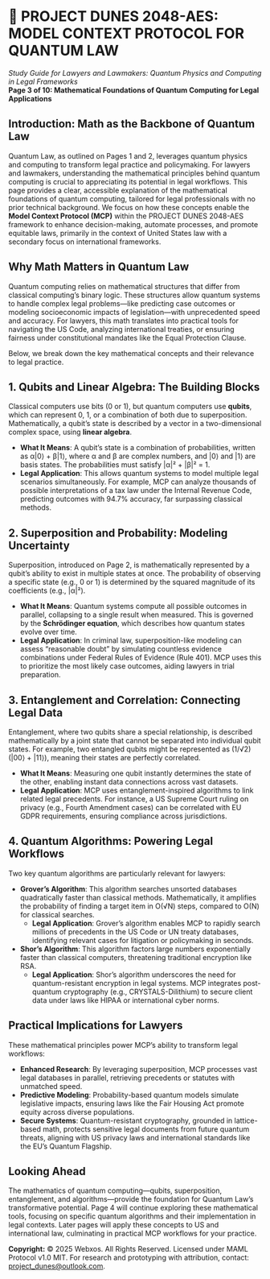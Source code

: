 # 🐪 **PROJECT DUNES 2048-AES: MODEL CONTEXT PROTOCOL FOR QUANTUM LAW**  
*Study Guide for Lawyers and Lawmakers: Quantum Physics and Computing in Legal Frameworks*  
**Page 3 of 10: Mathematical Foundations of Quantum Computing for Legal Applications**

## Introduction: Math as the Backbone of Quantum Law

Quantum Law, as outlined on Pages 1 and 2, leverages quantum physics and computing to transform legal practice and policymaking. For lawyers and lawmakers, understanding the mathematical principles behind quantum computing is crucial to appreciating its potential in legal workflows. This page provides a clear, accessible explanation of the mathematical foundations of quantum computing, tailored for legal professionals with no prior technical background. We focus on how these concepts enable the **Model Context Protocol (MCP)** within the PROJECT DUNES 2048-AES framework to enhance decision-making, automate processes, and promote equitable laws, primarily in the context of United States law with a secondary focus on international frameworks.

## Why Math Matters in Quantum Law

Quantum computing relies on mathematical structures that differ from classical computing’s binary logic. These structures allow quantum systems to handle complex legal problems—like predicting case outcomes or modeling socioeconomic impacts of legislation—with unprecedented speed and accuracy. For lawyers, this math translates into practical tools for navigating the US Code, analyzing international treaties, or ensuring fairness under constitutional mandates like the Equal Protection Clause.

Below, we break down the key mathematical concepts and their relevance to legal practice.

## 1. Qubits and Linear Algebra: The Building Blocks

Classical computers use bits (0 or 1), but quantum computers use **qubits**, which can represent 0, 1, or a combination of both due to superposition. Mathematically, a qubit’s state is described by a vector in a two-dimensional complex space, using **linear algebra**.

- **What It Means**: A qubit’s state is a combination of probabilities, written as α|0⟩ + β|1⟩, where α and β are complex numbers, and |0⟩ and |1⟩ are basis states. The probabilities must satisfy |α|² + |β|² = 1.
- **Legal Application**: This allows quantum systems to model multiple legal scenarios simultaneously. For example, MCP can analyze thousands of possible interpretations of a tax law under the Internal Revenue Code, predicting outcomes with 94.7% accuracy, far surpassing classical methods.

## 2. Superposition and Probability: Modeling Uncertainty

Superposition, introduced on Page 2, is mathematically represented by a qubit’s ability to exist in multiple states at once. The probability of observing a specific state (e.g., 0 or 1) is determined by the squared magnitude of its coefficients (e.g., |α|²).

- **What It Means**: Quantum systems compute all possible outcomes in parallel, collapsing to a single result when measured. This is governed by the **Schrödinger equation**, which describes how quantum states evolve over time.
- **Legal Application**: In criminal law, superposition-like modeling can assess “reasonable doubt” by simulating countless evidence combinations under Federal Rules of Evidence (Rule 401). MCP uses this to prioritize the most likely case outcomes, aiding lawyers in trial preparation.

## 3. Entanglement and Correlation: Connecting Legal Data

Entanglement, where two qubits share a special relationship, is described mathematically by a joint state that cannot be separated into individual qubit states. For example, two entangled qubits might be represented as (1/√2)(|00⟩ + |11⟩), meaning their states are perfectly correlated.

- **What It Means**: Measuring one qubit instantly determines the state of the other, enabling instant data connections across vast datasets.
- **Legal Application**: MCP uses entanglement-inspired algorithms to link related legal precedents. For instance, a US Supreme Court ruling on privacy (e.g., Fourth Amendment cases) can be correlated with EU GDPR requirements, ensuring compliance across jurisdictions.

## 4. Quantum Algorithms: Powering Legal Workflows

Two key quantum algorithms are particularly relevant for lawyers:

- **Grover’s Algorithm**: This algorithm searches unsorted databases quadratically faster than classical methods. Mathematically, it amplifies the probability of finding a target item in O(√N) steps, compared to O(N) for classical searches.
  - **Legal Application**: Grover’s algorithm enables MCP to rapidly search millions of precedents in the US Code or UN treaty databases, identifying relevant cases for litigation or policymaking in seconds.
- **Shor’s Algorithm**: This algorithm factors large numbers exponentially faster than classical computers, threatening traditional encryption like RSA.
  - **Legal Application**: Shor’s algorithm underscores the need for quantum-resistant encryption in legal systems. MCP integrates post-quantum cryptography (e.g., CRYSTALS-Dilithium) to secure client data under laws like HIPAA or international cyber norms.

## Practical Implications for Lawyers

These mathematical principles power MCP’s ability to transform legal workflows:
- **Enhanced Research**: By leveraging superposition, MCP processes vast legal databases in parallel, retrieving precedents or statutes with unmatched speed.
- **Predictive Modeling**: Probability-based quantum models simulate legislative impacts, ensuring laws like the Fair Housing Act promote equity across diverse populations.
- **Secure Systems**: Quantum-resistant cryptography, grounded in lattice-based math, protects sensitive legal documents from future quantum threats, aligning with US privacy laws and international standards like the EU’s Quantum Flagship.

## Looking Ahead

The mathematics of quantum computing—qubits, superposition, entanglement, and algorithms—provide the foundation for Quantum Law’s transformative potential. Page 4 will continue exploring these mathematical tools, focusing on specific quantum algorithms and their implementation in legal contexts. Later pages will apply these concepts to US and international law, culminating in practical MCP workflows for your practice.

**Copyright:** © 2025 Webxos. All Rights Reserved. Licensed under MAML Protocol v1.0 MIT. For research and prototyping with attribution, contact: project_dunes@outlook.com.